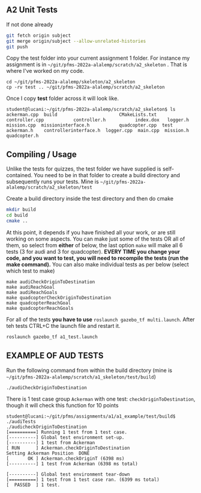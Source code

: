 ## A2 Unit Tests

If not done already

```bash
git fetch origin subject
git merge origin/subject --allow-unrelated-histories
git push
```

Copy the test folder into your current assignment 1 folder. For instance my assignment is in `~/git/pfms-2022a-alalemp/scratch/a2_skeleton` . That is where I've worked on my code.

```
cd ~/git/pfms-2022a-alalemp/skeleton/a2_skeleton
cp -rv test .. ~/git/pfms-2022a-alalemp/scratch/a2_skeleton
```

Once I copy **test** folder across it will look like.

```
student@lucani:~/git/pfms-2022a-alalemp/scratch/a2_skeleton$ ls
ackerman.cpp  build                       CMakeLists.txt       controller.cpp           controller.h           index.dox   logger.h  mission.cpp  missioninterface.h           quadcopter.cpp  test  ackerman.h    controllerinterface.h  logger.cpp  main.cpp  mission.h      quadcopter.h
```

## Compiling / Usage

Unlike the tests for quizzes, the test folder we have supplied is self-contained. You need to be in that folder to create a build directory and subsequently runs your tests. Mine is `~/git/pfms-2022a-alalemp/scratch/a2_skeleton/test`

Create a build directory inside the test directory and then do cmake

```bash
mkdir build
cd build
cmake ..
```

At this point, it depends if you have finished all your work, or are still working on some aspects. You can make just some of the tests OR all of them, so select from **either** of below, the last option `make` will make all 6 tests (3 for audi and 3 for quadcopter). **EVERY TIME you change your code, and you want to test, you will need to recompile the tests (run the make command).** You can also make individual tests as per below (select which test to make)

```
make audiCheckOriginToDestination
make audiReachGoal
make audiReachGoals
make quadcopterCheckOriginToDestination
make quadcopterReachGoal
make quadcopterReachGoals
```

For all of the tests **you have to use** `roslaunch gazebo_tf multi.launch`.  After teh tests CTRL+C the launch file and restart it.

```bash
roslaunch gazebo_tf a1_test.launch
```

## EXAMPLE OF AUD TESTS

Run the following command from within the build directory (mine is `~/git/pfms-2022a-alalemp/scratch/a1_skeleton/test/build`)
```
./audiCheckOriginToDestination
```

There is 1 test case group `Ackerman` with one test: `checkOriginToDestination`, though it will check this function for 10 points

```
student@lucani:~/git/pfms/assignments/a1/a1_example/test/build$ ./audiTests
./audicheckOriginToDestination
[==========] Running 1 test from 1 test case.
[----------] Global test environment set-up.
[----------] 1 test from Ackerman
[ RUN      ] Ackerman.checkOriginToDestination
Setting Ackerman Position  DONE
[       OK ] Ackerman.checkOriginT (6398 ms)
[----------] 1 test from Ackerman (6398 ms total)

[----------] Global test environment tear-down
[==========] 1 test from 1 test case ran. (6399 ms total)
[  PASSED  ] 1 test.
```
